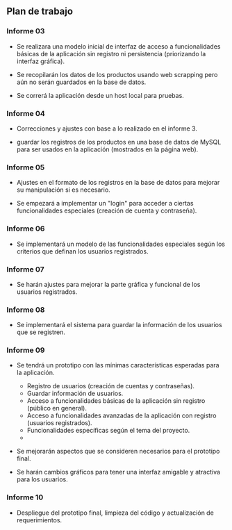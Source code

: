 ## Plan de trabajo

### Informe 03

- Se realizara una modelo inicial de interfaz de acceso a funcionalidades básicas de la aplicación sin registro ni persistencia (priorizando la interfaz gráfica).

- Se recopilarán los datos de los productos usando web scrapping pero aún no serán guardados en la base de datos.

- Se correrá la aplicación desde un host local para pruebas. 

### Informe 04

- Correcciones y ajustes con base a lo realizado en el informe 3.

- guardar los registros de los productos en una base de datos de MySQL para ser usados en la aplicación (mostrados en la página web).

### Informe 05

- Ajustes en el formato de los registros en la base de datos para mejorar su manipulación si es necesario.

- Se empezará a implementar un "login" para acceder a ciertas funcionalidades especiales (creación de cuenta y contraseña).


### Informe 06

- Se implementará un modelo de las funcionalidades especiales según los criterios que definan los usuarios registrados.

### Informe 07

- Se harán ajustes para mejorar la parte gráfica y funcional de los usuarios registrados.

### Informe 08

- Se implementará el sistema para guardar la información de los usuarios que se registren.

### Informe 09

- Se tendrá un prototipo con las mínimas características esperadas para la aplicación.

    - Registro de usuarios (creación de cuentas y contraseñas).
    - Guardar información de usuarios.
    - Acceso a funcionalidades básicas de la aplicación sin registro (público en general).
    - Acceso a funcionalidades avanzadas de la aplicación con registro (usuarios registrados).
    - Funcionalidades específicas según el tema del proyecto.
    - 
- Se mejorarán aspectos que se consideren necesarios para el prototipo final.

- Se harán cambios gráficos para tener una interfaz amigable y atractiva para los usuarios.

### Informe 10

- Despliegue del prototipo final, limpieza del código y actualización de requerimientos.




